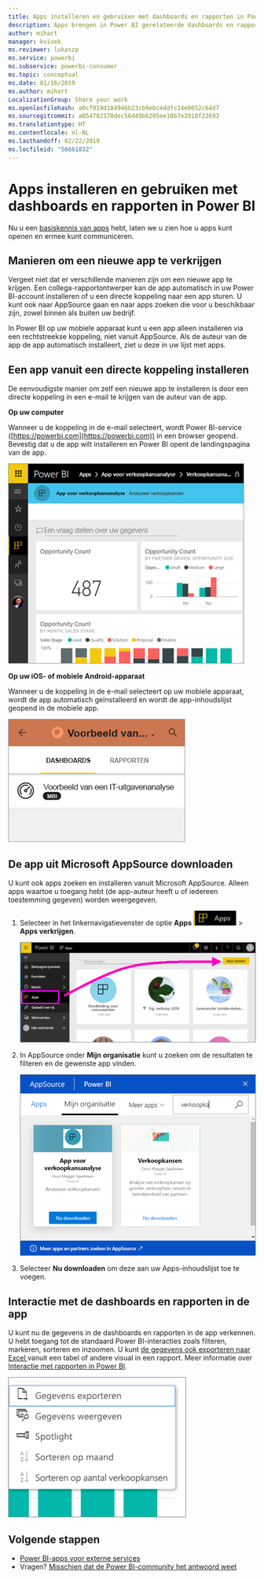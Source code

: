 ```yaml
---
title: Apps installeren en gebruiken met dashboards en rapporten in Power BI
description: Apps brengen in Power BI gerelateerde dashboards en rapporten allemaal op één plek samen.
author: mihart
manager: kvivek
ms.reviewer: lukaszp
ms.service: powerbi
ms.subservice: powerbi-consumer
ms.topic: conceptual
ms.date: 01/16/2019
ms.author: mihart
LocalizationGroup: Share your work
ms.openlocfilehash: a0cf919d184946b23cb9ebc4ddfc24e0652c64d7
ms.sourcegitcommit: a054782370dec56d49bb205ee10b7e2018f22693
ms.translationtype: HT
ms.contentlocale: nl-NL
ms.lasthandoff: 02/22/2019
ms.locfileid: "56661832"
---
```

# <a name="install-and-use-apps-with-dashboards-and-reports-in-power-bi"></a>Apps installeren en gebruiken met dashboards en rapporten in Power BI
Nu u een [basiskennis van apps](end-user-apps.md) hebt, laten we u zien hoe u apps kunt openen en ermee kunt communiceren. 

## <a name="ways-to-get-a-new-app"></a>Manieren om een ​​nieuwe app te verkrijgen
Vergeet niet dat er verschillende manieren zijn om een ​​nieuwe app te krijgen. Een collega-rapportontwerper kan de app automatisch in uw Power BI-account installeren of u een directe koppeling naar een app sturen. U kunt ook naar AppSource gaan en naar apps zoeken die voor u beschikbaar zijn, zowel binnen als buiten uw bedrijf. 

In Power BI op uw mobiele apparaat kunt u een app alleen installeren via een rechtstreekse koppeling, niet vanuit AppSource. Als de auteur van de app de app automatisch installeert, ziet u deze in uw lijst met apps.

## <a name="install-an-app-from-a-direct-link"></a>Een app vanuit een directe koppeling installeren
De eenvoudigste manier om zelf een nieuwe app te installeren is door een directe koppeling in een e-mail te krijgen van de auteur van de app.  

**Op uw computer** 

Wanneer u de koppeling in de e-mail selecteert, wordt Power BI-service ([https://powerbi.com](https://powerbi.com)) in een browser geopend. Bevestig dat u de app wilt installeren en Power BI opent de landingspagina van de app.

![Landingspagina van de app in de Power BI-service](./media/end-user-app-view/power-bi-app-landing-page-opportunity-480.png)

**Op uw iOS- of mobiele Android-apparaat** 

Wanneer u de koppeling in de e-mail selecteert op uw mobiele apparaat, wordt de app automatisch geïnstalleerd en wordt de app-inhoudslijst geopend in de mobiele app. 

![App-inhoudslijst op mobiele apparaten](./media/end-user-app-view/power-bi-app-index-it-spend-360.png)

## <a name="get-the-app-from-microsoft-appsource"></a>De app uit Microsoft AppSource downloaden
U kunt ook apps zoeken en installeren vanuit Microsoft AppSource. Alleen apps waartoe u toegang hebt (de app-auteur heeft u of iedereen toestemming gegeven) worden weergegeven.

1. Selecteer in het linkernavigatievenster de optie **Apps** ![](./media/end-user-apps/power-bi-apps-bar.png) > **Apps verkrijgen**. 
   
     ![Het pictogram Apps verkrijgen](./media/end-user-app-view/power-bi-get-apps.png)
2. In AppSource onder **Mijn organisatie** kunt u zoeken om de resultaten te filteren en de gewenste app vinden.
   
     ![In AppSource onder Mijn organisatie](./media/end-user-app-view/power-bi-appsource-my-org.png)
3. Selecteer **Nu downloaden** om deze aan uw Apps-inhoudslijst toe te voegen. 

## <a name="interact-with-the-dashboards-and-reports-in-the-app"></a>Interactie met de dashboards en rapporten in de app
U kunt nu de gegevens in de dashboards en rapporten in de app verkennen. U hebt toegang tot de standaard Power BI-interacties zoals filteren, markeren, sorteren en inzoomen. U kunt [de gegevens ook exporteren naar Excel ](end-user-export-data.md) vanuit een tabel of andere visual in een rapport. Meer informatie over [Interactie met rapporten in Power BI](end-user-reading-view.md). 

![Gegevens uit een Power BI-visualisatie exporteren](./media/end-user-app-view/power-bi-service-export-data-visual.png)


## <a name="next-steps"></a>Volgende stappen
* [Power BI-apps voor externe services](end-user-connect-to-services.md)
* Vragen? [Misschien dat de Power BI-community het antwoord weet](http://community.powerbi.com/)

